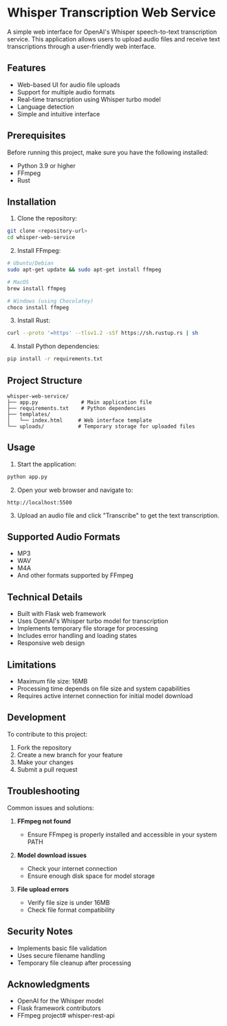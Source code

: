 # Whisper Transcription Web Service

A simple web interface for OpenAI's Whisper speech-to-text transcription service. This application allows users to upload audio files and receive text transcriptions through a user-friendly web interface.

## Features

- Web-based UI for audio file uploads
- Support for multiple audio formats
- Real-time transcription using Whisper turbo model
- Language detection
- Simple and intuitive interface

## Prerequisites

Before running this project, make sure you have the following installed:

- Python 3.9 or higher
- FFmpeg
- Rust

## Installation

1. Clone the repository:
```bash
git clone <repository-url>
cd whisper-web-service
```

2. Install FFmpeg:
```bash
# Ubuntu/Debian
sudo apt-get update && sudo apt-get install ffmpeg

# MacOS
brew install ffmpeg

# Windows (using Chocolatey)
choco install ffmpeg
```

3. Install Rust:
```bash
curl --proto '=https' --tlsv1.2 -sSf https://sh.rustup.rs | sh
```

4. Install Python dependencies:
```bash
pip install -r requirements.txt
```

## Project Structure
```
whisper-web-service/
├── app.py              # Main application file
├── requirements.txt    # Python dependencies
├── templates/         
│   └── index.html     # Web interface template
└── uploads/           # Temporary storage for uploaded files
```

## Usage

1. Start the application:
```bash
python app.py
```

2. Open your web browser and navigate to:
```
http://localhost:5500
```

3. Upload an audio file and click "Transcribe" to get the text transcription.

## Supported Audio Formats

- MP3
- WAV
- M4A
- And other formats supported by FFmpeg

## Technical Details

- Built with Flask web framework
- Uses OpenAI's Whisper turbo model for transcription
- Implements temporary file storage for processing
- Includes error handling and loading states
- Responsive web design

## Limitations

- Maximum file size: 16MB
- Processing time depends on file size and system capabilities
- Requires active internet connection for initial model download

## Development

To contribute to this project:

1. Fork the repository
2. Create a new branch for your feature
3. Make your changes
4. Submit a pull request

## Troubleshooting

Common issues and solutions:

1. **FFmpeg not found**
   - Ensure FFmpeg is properly installed and accessible in your system PATH

2. **Model download issues**
   - Check your internet connection
   - Ensure enough disk space for model storage

3. **File upload errors**
   - Verify file size is under 16MB
   - Check file format compatibility

## Security Notes

- Implements basic file validation
- Uses secure filename handling
- Temporary file cleanup after processing

## Acknowledgments

- OpenAI for the Whisper model
- Flask framework contributors
- FFmpeg project# whisper-rest-api
